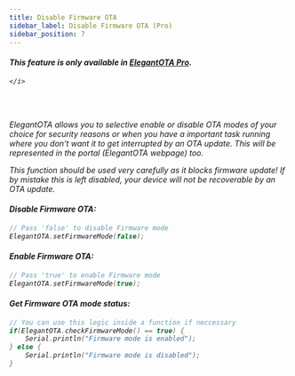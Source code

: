 ```yaml
---
title: Disable Firmware OTA
sidebar_label: Disable Firmware OTA (Pro)
sidebar_position: 7
---
```


<div className="pro-label">
    <i>
        <h4 style={{ fontWeight: '500', marginBottom: 5 }}>
             This feature is only available in <a target="_blank" style={{ color: "red" }} href="https://elegantota.pro">ElegantOTA Pro</a>.
        </h4>
         
    </i>
</div>

<br/>
<br/>

<!-- <img src="/img/v4/tabs.png" alt="Concept Diagram" width="300px" /> -->

<!-- <br/> -->
<!-- <br/> -->

ElegantOTA allows you to selective enable or disable OTA modes of your choice for security reasons or when you have a important task running where you don't want it to get interrupted by an OTA update. This will be represented in the portal (ElegantOTA webpage) too.

This function should be used very carefully as it blocks firmware update! If by mistake this is left disabled, your device will not be recoverable by an OTA update.


#### Disable Firmware OTA:
```cpp
// Pass 'false' to disable Firmware mode
ElegantOTA.setFirmwareMode(false);
```

#### Enable Firmware OTA:
```cpp
// Pass 'true' to enable Firmware mode
ElegantOTA.setFirmwareMode(true);
```

#### Get Firmware OTA mode status:
```cpp
// You can use this logic inside a function if neccessary
if(ElegantOTA.checkFirmwareMode() == true) {
    Serial.println("Firmware mode is enabled");
} else {
    Serial.println("Firmware mode is disabled");
}
```